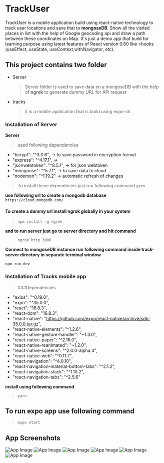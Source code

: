 # TrackUser

TrackUser is a mobile application build using react-native technology to track user locations and save that to **mongoseDB**. Show all the visited places in list with the help of Google geocoding api and draw a path between these coordinates on Map. It's just a demo app that build for learning purpose using latest features of React version 0.60 like >hooks (useEffect, useState, useContext,withNavigator, etc).

## This project contains two folder
* Server
  > Server folder is used to save data on a mongoseDB with the help of **ngrok** to generate dummy URL for API request
* tracks
  > it is a mobile application that is build using expo-cli
### Installation of Server
**Server** 
> used following dependencies
* "bcrypt": "^3.0.6", -> to save password in encryption format
* "express": "^4.17.1", -> 
* "jsonwebtoken": "^8.5.1", -> for json webtoken
* "mongoose": "^5.7.1", -> to save data to cloud
* "nodemon": "^1.19.2" -> automatic refresh of changes

> To install these dependecies just run following command
>```yarn ```

**use following url to create a mongodb database**
```https://cloud.mongodb.com/```

#### To create a dummy url install ngrok globally in your system

>```npm install -g ngrok```

**and to run server just go to server directory and hit command**

>```ngrok http 3000```

**Connect to mongoseDB instance run following command inside track-server directory in separate terminal window**

 ```npm run dev```

### Installation of Tracks mobile app
>###Dependencies
*  "axios": "^0.19.0",
*    "expo": "^35.0.0",
*   "react": "16.8.3",
*    "react-dom": "16.8.3",
*    "react-native": "https://github.com/expo/react-native/archive/sdk-35.0.0.tar.gz",
*    "react-native-elements": "^1.2.6",
*    "react-native-gesture-handler": "~1.3.0",
*    "react-native-paper": "^2.16.0",
*    "react-native-reanimated": "~1.2.0",
*    "react-native-screens": "^2.0.0-alpha.4",
*    "react-native-web": "^0.11.7",
*   "react-navigation": "^4.0.10",
*    "react-navigation-material-bottom-tabs": "^2.1.2",
*    "react-navigation-stack": "^1.10.2",
*    "react-navigation-tabs": "^2.5.6"

**install using following command**
 >```yarn```

 ## To run expo app use following command
> ```expo start```


## App Screenshots
![App Image](image/1.png)
![App Image](image/2.png)
![App Image](image/3.png)
![App Image](image/4.png)
![App Image](image/5.png)
![App Image](image/6.png)